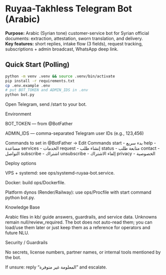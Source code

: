 # Ruyaa-Takhless Telegram Bot (Arabic)

**Purpose:** Arabic (Syrian tone) customer-service bot for Syrian official documents: extraction, attestation, sworn translation, and delivery.  
**Key features:** short replies, intake flow (3 fields), request tracking, subscriptions + admin broadcast, WhatsApp deep link.

## Quick Start (Polling)
```bash
python -m venv .venv && source .venv/bin/activate
pip install -r requirements.txt
cp .env.example .env
# put BOT_TOKEN and ADMIN_IDS in .env
python bot.py
```


Open Telegram, send /start to your bot.

Environment

BOT_TOKEN — from @BotFather

ADMIN_IDS — comma-separated Telegram user IDs (e.g., 123,456)

Commands to set in @BotFather → Edit Commands
start - بدء سريع
help - مساعدة
services - الخدمات
request - إنشاء طلب
status - متابعة طلب
contact - التواصل
subscribe - اشتراك
unsubscribe - إلغاء الاشتراك
privacy - الخصوصية

Deploy options

VPS + systemd: see ops/systemd-ruyaa-bot.service.

Docker: build ops/Dockerfile.

Platform dynos (Render/Railway): use ops/Procfile with start command python bot.py.

Knowledge Base

Arabic files in kb/ guide answers, guardrails, and service data. Unknowns remain null/review_required. The bot does not auto-read them; you can load/use them later or just keep them as a reference for operators and future NLU.

Security / Guardrails

No secrets, license numbers, partner names, or internal tools mentioned by the bot.

If unsure: reply “المعلومة غير متوفرة” and escalate.
